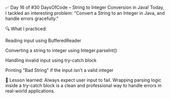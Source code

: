 ✅ Day 16 of #30 DaysOfCode – String to Integer Conversion in Java!
Today, I tackled an interesting problem:
"Convert a String to an Integer in Java, and handle errors gracefully."

🔍 What I practiced:

Reading input using BufferedReader

Converting a string to integer using Integer.parseInt()

Handling invalid input using try-catch block

Printing "Bad String" if the input isn't a valid integer

🧠 Lesson learned:
Always expect user input to fail. Wrapping parsing logic inside a try-catch block is a clean and professional way to handle errors in real-world applications.
